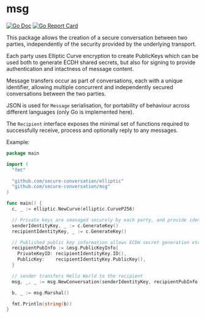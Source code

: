 msg
===

[![Go Doc](https://pkg.go.dev/badge/github.com/secure-conversation/msg.svg)](https://pkg.go.dev/github.com/secure-conversation/msg)
[![Go Report Card](https://goreportcard.com/badge/github.com/secure-conversation/msg)](https://goreportcard.com/report/github.com/secure-conversation/msg)

This package allows the creation of a secure conversation between two parties, independently of the security provided by the underlying transport.

Each party uses Elliptic Curve encryption to create PublicKeys which can be used both to generate ECDH shared secrets, but also for signing to provide authentication and intactness of message content.

Message transfers occur as part of conversations, each with a unique identifier, allowing multiple concurrent and independently secured conversations between the two parties.

JSON is used for `Message` serialisation, for portability of behaviour across different languages (only Go is implemented here).

The `Recipient` interface exposes the minimal set of functions required to successfully receive, process and optionally reply to any messages.

Example:

```go
package main

import (
  "fmt"

  "github.com/secure-conversation/elliptic"
  "github.com/secure-conversation/msg"
)

func main() {
  c, _ := elliptic.NewCurve(elliptic.CurveP256)

  // Private keys are smanaged securely by each party, and provide identity
  senderIdentityKey, _ := c.GenerateKey()
  recipientIdentityKey, _ := c.GenerateKey()

  // Published public key information allows ECDH secret generation etc.
  recipientPubInfo := &msg.PublicKeyInfo{
    PrivateKeyID: recipientIdentityKey.ID(),
    PublicKey:    recipientIdentityKey.PublicKey(),
  }

  // sender transfers Hello World to the recipient
  msg, _, _ := msg.NewConversation(senderIdentityKey, recipientPubInfo, []byte("Hello World"))

  b, _ := msg.Marshal()

  fmt.Println(string(b))
}
```
